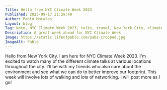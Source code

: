 ```yaml
---
Title: Hello from NYC Climate Week 2023
Published: 2023-09-17 21:29:49
Author: Pablo Morales
Layout: blog
Tag: Note, NYC Climate Week 2023, talks, travel, New York City, climate change, earth
Description: A great week ahead for NYC Climate Week
Image: https://static.lifeofpablo.com/pabs-cropped.jpg
ImageAlt: Pablo
---
```

Hello from New York City. I am here for NYC Climate Week 2023. I'm excited to watch many of the different climate talks at various locations throughout the city. I'll be with my friends who also care about the environment and see what we can do to better improve our footprint. This week will involve lots of walking and lots of networking. I will post more as I go!